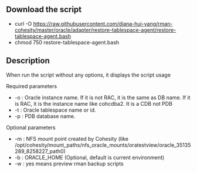 ## Download the script
- curl -O https://raw.githubusercontent.com/diana-hui-yang/rman-cohesity/master/oracle/adapter/restore-tablespace-agent/restore-tablespace-agent.bash
- chmod 750 restore-tablespace-agent.bash

## Description
When run the script without any options, it displays the script usage

Required parameters

- -o : Oracle instance name. If it is not RAC, it is the same as DB name. If it is RAC, it is the instance name like cohcdba2. It is a CDB not PDB
- -t : Oracle tablespace name or id.
- -p : PDB database name.

 
Optional parameters
- -m : NFS mount point created by Cohesity (like /opt/cohesity/mount_paths/nfs_oracle_mounts/oratestview/oracle_35135289_8258227_path0)
- -b : ORACLE_HOME (Optional, default is current environment)
- -w : yes means preview rman backup scripts
